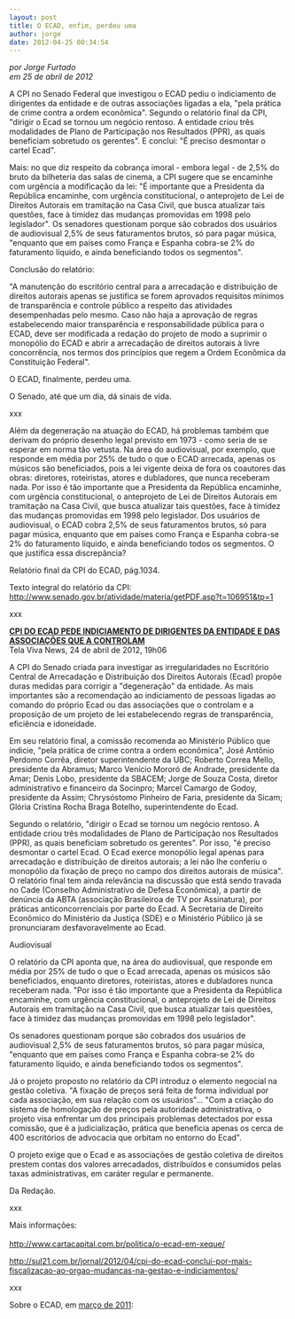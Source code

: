 ```yaml
---
layout: post
title: O ECAD, enfim, perdeu uma
author: jorge
date: 2012-04-25 00:34:54
---
```

*por Jorge Furtado*\
*em 25 de abril de 2012*

A CPI no Senado Federal que investigou o ECAD pediu o indiciamento de dirigentes da entidade e de outras associações ligadas a ela, "pela prática de crime contra a ordem econômica". Segundo o relatório final da CPI, "dirigir o Ecad se tornou um negócio rentoso. A entidade criou três modalidades de Plano de Participação nos Resultados (PPR), as quais beneficiam sobretudo os gerentes". E conclui: "É preciso desmontar o cartel Ecad".

Mais: no que diz respeito da cobrança imoral - embora legal - de 2,5% do bruto da bilheteria das salas de cinema, a CPI sugere que se encaminhe com urgência a modificação da lei: "É importante que a Presidenta da República encaminhe, com urgência constitucional, o anteprojeto de Lei de Direitos Autorais em tramitação na Casa Civil, que busca atualizar tais questões, face à timidez das mudanças promovidas em 1998 pelo legislador". Os senadores questionam porque são cobrados dos usuários de audiovisual 2,5% de seus faturamentos brutos, só para pagar música, "enquanto que em países como França e Espanha cobra-se 2% do faturamento líquido, e ainda beneficiando todos os segmentos".

Conclusão do relatório:

"A manutenção do escritório central para a arrecadação e distribuição de direitos autorais apenas se justifica se forem aprovados requisitos mínimos de transparência e controle público a respeito das atividades desempenhadas pelo mesmo. Caso não haja a aprovação de regras estabelecendo maior transparência e responsabilidade pública para o ECAD, deve ser modificada a redação do projeto de modo a suprimir o monopólio do ECAD e abrir a arrecadação de direitos autorais à livre concorrência, nos termos dos princípios que regem a Ordem Econômica da Constituição Federal".

O ECAD, finalmente, perdeu uma.

O Senado, até que um dia, dá sinais de vida.

xxx

Além da degeneração na atuação do ECAD, há problemas também que derivam do próprio desenho legal previsto em 1973 - como seria de se esperar em norma tão vetusta. Na área do audiovisual, por exemplo, que responde em média por 25% de tudo o que o ECAD arrecada, apenas os músicos são beneficiados, pois a lei vigente deixa de fora os coautores das obras: diretores, roteiristas, atores e dubladores, que nunca receberam nada. Por isso é tão importante que a Presidenta da República encaminhe, com urgência constitucional, o anteprojeto de Lei de Direitos Autorais em tramitação na Casa Civil, que busca atualizar tais questões, face à timidez das mudanças promovidas em 1998 pelo legislador. Dos usuários de audiovisual, o ECAD cobra 2,5% de seus faturamentos brutos, só para pagar música, enquanto que em países como França e Espanha cobra-se 2% do faturamento líquido, e ainda beneficiando todos os segmentos. O que justifica essa discrepância?

Relatório final da CPI do ECAD, pág.1034.

Texto integral do relatório da CPI:\
<http://www.senado.gov.br/atividade/materia/getPDF.asp?t=106951&tp=1>

[](http://www.senado.gov.br/atividade/materia/getPDF.asp?t=106951&tp=1)xxx

**[CPI DO ECAD PEDE INDICIAMENTO DE DIRIGENTES DA ENTIDADE E DAS ASSOCIAÇÕES QUE A CONTROLAM](http://www.telaviva.com.br/24/04/2012/cpi-do-ecad-pede-indiciamento-de-dirigentes-da-entidade-e-das-associacoes-que-a-controlam/tl/274477/news.aspx)**\
Tela Viva News, 24 de abril de 2012, 19h06

[](http://www.telaviva.com.br/24/04/2012/cpi-do-ecad-pede-indiciamento-de-dirigentes-da-entidade-e-das-associacoes-que-a-controlam/tl/274477/news.aspx)A CPI do Senado criada para investigar as irregularidades no Escritório Central de Arrecadação e Distribuição dos Direitos Autorais (Ecad) propõe duras medidas para corrigir a "degeneração" da entidade. As mais importantes são a recomendação ao indiciamento de pessoas ligadas ao comando do próprio Ecad ou das associações que o controlam e a proposição de um projeto de lei estabelecendo regras de transparência, eficiência e idoneidade.

Em seu relatório final, a comissão recomenda ao Ministério Público que indicie, "pela prática de crime contra a ordem econômica", José Antônio Perdomo Corrêa, diretor superintendente da UBC; Roberto Correa Mello, presidente da Abramus; Marco Venício Mororó de Andrade, presidente da Amar; Denis Lobo, presidente da SBACEM; Jorge de Souza Costa, diretor administrativo e financeiro da Socinpro; Marcel Camargo de Godoy, presidente da Assim; Chrysóstomo Pinheiro de Faria, presidente da Sicam; Glória Cristina Rocha Braga Botelho, superintendente do Ecad.

Segundo o relatório, "dirigir o Ecad se tornou um negócio rentoso. A entidade criou três modalidades de Plano de Participação nos Resultados (PPR), as quais beneficiam sobretudo os gerentes". Por isso, "é preciso desmontar o cartel Ecad. O Ecad exerce monopólio legal apenas para arrecadação e distribuição de direitos autorais; a lei não lhe conferiu o monopólio da fixação de preço no campo dos direitos autorais de música". O relatório final tem ainda relevância na discussão que está sendo travada no Cade (Conselho Administrativo de Defesa Econômica), a partir de denúncia da ABTA (associação Brasileiroa de TV por Assinatura), por práticas anticoncorrenciais por parte do Ecad. A Secretaria de Direito Econômico do Ministério da Justiça (SDE) e o Ministério Público já se pronunciaram desfavoravelmente ao Ecad.

Audiovisual

O relatório da CPI aponta que, na área do audiovisual, que responde em média por 25% de tudo o que o Ecad arrecada, apenas os músicos são beneficiados, enquanto diretores, roteiristas, atores e dubladores nunca receberam nada. "Por isso é tão importante que a Presidenta da República encaminhe, com urgência constitucional, o anteprojeto de Lei de Direitos Autorais em tramitação na Casa Civil, que busca atualizar tais questões, face à timidez das mudanças promovidas em 1998 pelo legislador".

Os senadores questionam porque são cobrados dos usuários de audiovisual 2,5% de seus faturamentos brutos, só para pagar música, "enquanto que em países como França e Espanha cobra-se 2% do faturamento líquido, e ainda beneficiando todos os segmentos".

Já o projeto proposto no relatório da CPI introduz o elemento negocial na gestão coletiva. "A fixação de preços será feita de forma individual por cada associação, em sua relação com os usuários"... "Com a criação do sistema de homologação de preços pela autoridade administrativa, o projeto visa enfrentar um dos principais problemas detectados por essa comissão, que é a judicialização, prática que beneficia apenas os cerca de 400 escritórios de advocacia que orbitam no entorno do Ecad".

O projeto exige que o Ecad e as associações de gestão coletiva de direitos prestem contas dos valores arrecadados, distribuídos e consumidos pelas taxas administrativas, em caráter regular e permanente.

Da Redação.

xxx

Mais informações:\
\
<http://www.cartacapital.com.br/politica/o-ecad-em-xeque/>

[](http://www.cartacapital.com.br/politica/o-ecad-em-xeque/)<http://sul21.com.br/jornal/2012/04/cpi-do-ecad-conclui-por-mais-fiscalizacao-ao-orgao-mudancas-na-gestao-e-indiciamentos/>

[](http://sul21.com.br/jornal/2012/04/cpi-do-ecad-conclui-por-mais-fiscalizacao-ao-orgao-mudancas-na-gestao-e-indiciamentos/)xxx

Sobre o ECAD, em [março de 2011](http://www.casacinepoa.com.br/o-blog/jorge-furtado/cobran%C3%A7-do-ecad-por-m%C3%BAsica-no-cinema-%C3%A9-uma-imoralidade-legal):